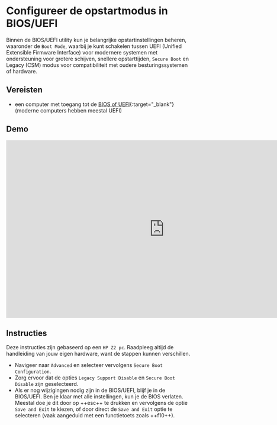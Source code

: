 # Configureer de opstartmodus in BIOS/UEFI

Binnen de BIOS/UEFI utility kun je belangrijke opstartinstellingen beheren, waaronder de `Boot Mode`, waarbij je kunt schakelen tussen UEFI (Unified Extensible Firmware Interface) voor modernere systemen met ondersteuning voor grotere schijven, snellere opstarttijden, `Secure Boot` en Legacy (CSM) modus voor compatibiliteit met oudere besturingssystemen of hardware. 

## Vereisten
- een computer met toegang tot de [BIOS of UEFI](../open-bios-uefi-setup-utility/index.md){:target="_blank"} (moderne computers hebben meestal UEFI)

## Demo
<iframe width="854" height="480" src="https://www.youtube.com/embed/ABi_3ibxxAI?autoplay=0&loop=0&mute=0" title="YouTube video player" frameborder="0" allow="accelerometer; autoplay; clipboard-write; encrypted-media; gyroscope; picture-in-picture; web-share" referrerpolicy="strict-origin-when-cross-origin" allowfullscreen></iframe>

## Instructies
Deze instructies zijn gebaseerd op een `HP Z2 pc`. Raadpleeg altijd de handleiding van jouw eigen hardware, want de stappen kunnen verschillen.

- Navigeer naar `Advanced` en selecteer vervolgens `Secure Boot Configuration`.
- Zorg ervoor dat de opties `Legacy Support Disable` en `Secure Boot Disable` zijn geselecteerd.
- Als er nog wijzigingen nodig zijn in de BIOS/UEFI, blijf je in de BIOS/UEFI. Ben je klaar met alle instellingen, kun je de BIOS verlaten. Meestal doe je dit door op ++esc++ te drukken en vervolgens de optie `Save and Exit` te kiezen, of door direct de `Save and Exit` optie te selecteren (vaak aangeduid met een functietoets zoals ++f10++).